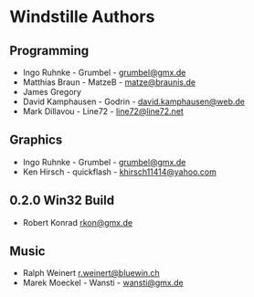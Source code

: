 Windstille Authors
==================

Programming
-----------

* Ingo Ruhnke - Grumbel - <grumbel@gmx.de>
* Matthias Braun - MatzeB - matze@braunis.de
* James Gregory
* David Kamphausen - Godrin - <david.kamphausen@web.de>
* Mark Dillavou - Line72 - <line72@line72.net>


Graphics
--------
* Ingo Ruhnke - Grumbel - <grumbel@gmx.de>
* Ken Hirsch - quickflash - <khirsch11414@yahoo.com>


0.2.0 Win32 Build
-----------------
* Robert Konrad <rkon@gmx.de>


Music
-----
* Ralph Weinert <r.weinert@bluewin.ch>
* Marek Moeckel - Wansti - <wansti@gmx.de>
